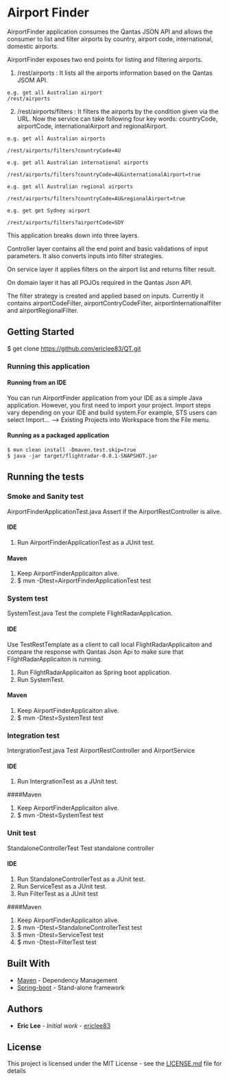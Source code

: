 # Airport Finder

AirportFinder application consumes the Qantas JSON API and allows the consumer to list and filter airports
by country, airport code, international, domestic airports.

AirportFinder exposes two end points for listing and filtering airports.

1. /rest/airports : It lists all the airports information based on the Qantas JSOM API.

```
e.g. get all Australian airport
/rest/airports
```

2. /rest/airports/filters : It filters the airports by the condition given via the URL. Now the service can take following four key words: countryCode, airportCode, internationalAirport and regionalAirport.


```
e.g. get all Australian airports

/rest/airports/filters?countryCode=AU
```
```
e.g. get all Australian international airports

/rest/airports/filters?countryCode=AU&internationalAirport=true
```
```
e.g. get all Australian regional airports

/rest/airports/filters?countryCode=AU&regionalAirport=true
```
```
e.g. get get Sydney airport

/rest/airports/filters?airportCode=SDY
```

This application breaks down into three layers. 

Controller layer contains all the end point and basic validations of input parameters. It also converts inputs into filter strategies. 

On service layer it applies filters on the airport list and returns filter result. 

On domain layer it has all POJOs required in the Qantas Json API.

The filter strategy is created and applied based on inputs. Currently it contains airportCodeFilter, airportContryCodeFilter, airportInternationalfilter and airportRegionalFilter. 

## Getting Started

$ get clone https://github.com/ericlee83/QT.git


### Running this application

#### Running from an IDE

You can run AirportFinder application from your IDE as a simple Java application. However, you first need to import your project. Import steps vary depending on your IDE and build system.For example, STS users can select Import… --> Existing Projects into Workspace from the File menu.

#### Running as a packaged application

```
$ mvn clean install -Dmaven.test.skip=true
$ java -jar target/flightradar-0.0.1-SNAPSHOT.jar
```

## Running the tests

### Smoke and Sanity test

AirportFinderApplicationTest.java
Assert if the AirportRestController is alive.
#### IDE
1. Run AirportFinderApplicationTest as a JUnit test.

#### Maven
1. Keep AirportFinderApplicaiton alive.
2. $ mvn -Dtest=AirportFinderApplicationTest test

### System test
SystemTest.java
Test the complete FlightRadarApplication.
#### IDE
Use TestRestTemplate as a client to call local FlightRadarApplicaiton and compare the response with Qantas Json Api to make sure that FilghtRadarApplicaiton is running.
1. Run FilghtRadarApplicaiton as Spring boot application.
2. Run SystemTest.

#### Maven
1. Keep AirportFinderApplicaiton alive.
2. $ mvn -Dtest=SystemTest test

### Integration test
IntergrationTest.java
Test AirportRestController and AirportService
#### IDE
1. Run IntergrationTest as a JUnit test.

####Maven
1. Keep AirportFinderApplicaiton alive.
2. $ mvn -Dtest=SystemTest test

### Unit test
StandaloneControllerTest
Test standalone controller
#### IDE
1. Run StandaloneControllerTest as a JUnit test.
2. Run ServiceTest as a JUnit test.
3. Run FilterTest as a JUnit test

####Maven
1. Keep AirportFinderApplicaiton alive.
2. $ mvn -Dtest=StandaloneControllerTest test
2. $ mvn -Dtest=ServiceTest test
2. $ mvn -Dtest=FilterTest test


## Built With

* [Maven](https://maven.apache.org/) - Dependency Management
* [Spring-boot](https://spring.io/projects/spring-boot) - Stand-alone framework
 
## Authors

* **Eric Lee** - *Initial work* - [ericlee83](https://github.com/ericlee83)

## License

This project is licensed under the MIT License - see the [LICENSE.md](LICENSE.md) file for details


